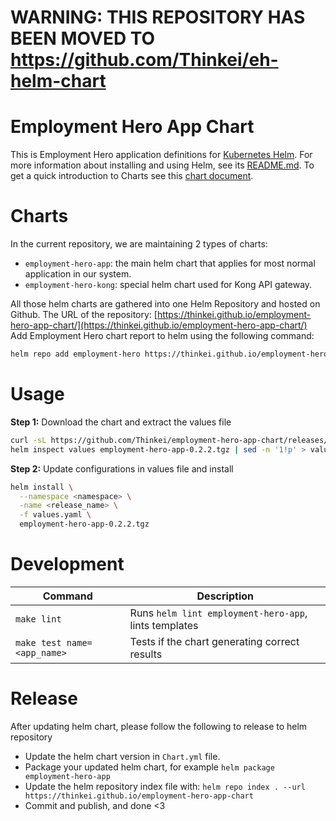 # WARNING: THIS REPOSITORY HAS BEEN MOVED TO https://github.com/Thinkei/eh-helm-chart

Employment Hero App Chart
=========================

This is Employment Hero application definitions for [Kubernetes Helm](https://helm.sh). For more information about installing and using Helm, see its [README.md](https://github.com/kubernetes/helm/tree/master/README.md). To get a quick introduction to Charts see this [chart document](https://github.com/kubernetes/helm/blob/master/docs/charts.md).

Charts
=====
In the current repository, we are maintaining 2 types of charts:
- `employment-hero-app`: the main helm chart that applies for most normal
  application in our system.
- `employment-hero-kong`: special helm chart used for Kong API gateway.

All those helm charts are gathered into one Helm Repository and hosted on Github. The URL of the repository: [https://thinkei.github.io/employment-hero-app-chart/](https://thinkei.github.io/employment-hero-app-chart/)
Add Employment Hero chart report to helm using the following command:
```bash
helm repo add employment-hero https://thinkei.github.io/employment-hero-app-chart
```

Usage
=====

**Step 1:** Download the chart and extract the values file
```bash
curl -sL https://github.com/Thinkei/employment-hero-app-chart/releases/download/v0.2.2/employment-hero-app-0.2.2.tgz -o employment-hero-app-0.2.2.tgz
helm inspect values employment-hero-app-0.2.2.tgz | sed -n '1!p' > values.yaml
```

**Step 2:** Update configurations in values file and install
```bash
helm install \
  --namespace <namespace> \
  -name <release_name> \
  -f values.yaml \
  employment-hero-app-0.2.2.tgz
```

Development
===========

|Command|Description|
|---|---|
|`make lint`|Runs `helm lint employment-hero-app`, lints templates|
|`make test name=<app_name>`|Tests if the chart generating correct results|

Release
===========
After updating helm chart, please follow the following to release to helm repository
- Update the helm chart version in `Chart.yml` file.
- Package your updated helm chart, for example `helm package employment-hero-app`
- Update the helm repository index file with: `helm repo index . --url https://thinkei.github.io/employment-hero-app-chart`
- Commit and publish, and done <3
